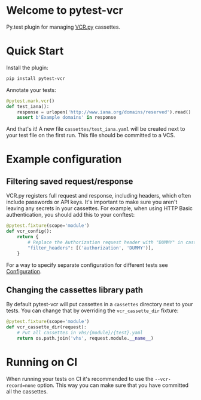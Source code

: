 # Welcome to pytest-vcr


Py.test plugin for managing [VCR.py](https://vcrpy.readthedocs.io/) cassettes.


# Quick Start

Install the plugin:

```sh
pip install pytest-vcr
```

Annotate your tests:

```python
@pytest.mark.vcr()
def test_iana():
    response = urlopen('http://www.iana.org/domains/reserved').read()
    assert b'Example domains' in response
```

And that's it!
A new file `cassettes/test_iana.yaml` will be created next to your test file on the first run.
This file should be committed to a VCS.


# Example configuration

## Filtering saved request/response
VCR.py registers full request and response, including headers, which often include passwords or API keys.
It's important to make sure you aren't leaving any secrets in your cassettes.
For example, when using HTTP Basic authentication, you should add this to your conftest:

```python
@pytest.fixture(scope='module')
def vcr_config():
    return {
        # Replace the Authorization request header with "DUMMY" in cassettes
        "filter_headers": [('authorization', 'DUMMY')],
    }
```

For a way to specify separate configuration for different tests see [Configuration](configuration.md).


## Changing the cassettes library path
By default pytest-vcr will put cassettes in a `cassettes` directory next to your tests.
You can change that by overriding the `vcr_cassette_dir` fixture:

```python
@pytest.fixture(scope='module')
def vcr_cassette_dir(request):
    # Put all cassettes in vhs/{module}/{test}.yaml
    return os.path.join('vhs', request.module.__name__)
```


# Running on CI
When running your tests on CI it's recommended to use the `--vcr-record=none` option.
This way you can make sure that you have committed all the cassettes.
